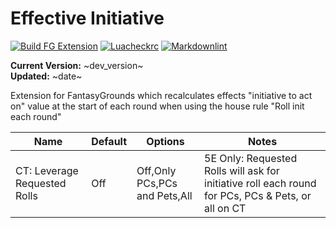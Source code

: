 
# Effective Initiative

[![Build FG Extension](https://github.com/rhagelstrom/EffectiveInitiative/actions/workflows/create-release.yml/badge.svg)](https://github.com/rhagelstrom/EffectiveInitiative/actions/workflows/create-release.yml) [![Luacheckrc](https://github.com/rhagelstrom/EffectiveInitiative/actions/workflows/luacheck.yml/badge.svg)](https://github.com/rhagelstrom/EffectiveInitiative/actions/workflows/luacheck.yml) [![Markdownlint](https://github.com/rhagelstrom/EffectiveInitiative/actions/workflows/markdownlint.yml/badge.svg)](https://github.com/rhagelstrom/EffectiveInitiative/actions/workflows/markdownlint.yml)

**Current Version:** ~dev_version~ \
**Updated:** ~date~

Extension for FantasyGrounds which recalculates effects "initiative to act on" value at the start of each round when using the house rule "Roll init each round"

| Name| Default | Options | Notes |
|---|---|---|---|
|CT: Leverage Requested Rolls| Off| Off,Only PCs,PCs and Pets,All| 5E Only: Requested Rolls will ask for initiative roll each round for PCs, PCs & Pets, or all on CT|
